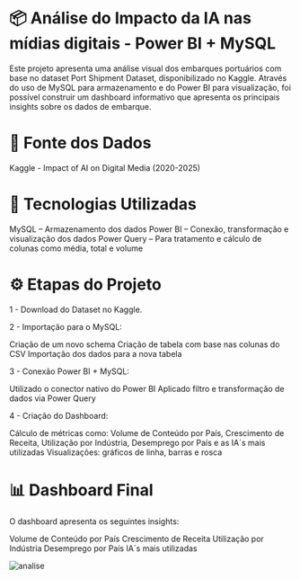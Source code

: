 # 📦 Análise do Impacto da IA nas mídias digitais - Power BI + MySQL
Este projeto apresenta uma análise visual dos embarques portuários com base no dataset Port Shipment Dataset, disponibilizado no Kaggle. Através do uso de MySQL para armazenamento e do Power BI para visualização, foi possível construir um dashboard informativo que apresenta os principais insights sobre os dados de embarque.

# 🔗 Fonte dos Dados
Kaggle - Impact of AI on Digital Media (2020-2025)

# 🧰 Tecnologias Utilizadas
MySQL – Armazenamento dos dados
Power BI – Conexão, transformação e visualização dos dados
Power Query – Para tratamento e cálculo de colunas como média, total e volume

# ⚙️ Etapas do Projeto
1 - Download do Dataset no Kaggle.

2 - Importação para o MySQL:

Criação de um novo schema
Criação de tabela com base nas colunas do CSV
Importação dos dados para a nova tabela

3 - Conexão Power BI + MySQL:

Utilizado o conector nativo do Power BI
Aplicado filtro e transformação de dados via Power Query

4 - Criação do Dashboard:

Cálculo de métricas como: Volume de Conteúdo por País, Crescimento de Receita, Utilização por Indústria, Desemprego por País e as IA´s mais utilizadas
Visualizações: gráficos de linha, barras e rosca

# 📊 Dashboard Final
O dashboard apresenta os seguintes insights:

Volume de Conteúdo por País
Crescimento de Receita
Utilização por Indústria
Desemprego por País
IA´s mais utilizadas




![analise](https://github.com/user-attachments/assets/cf7125b3-38ad-4cca-bf98-07518b64c360)












